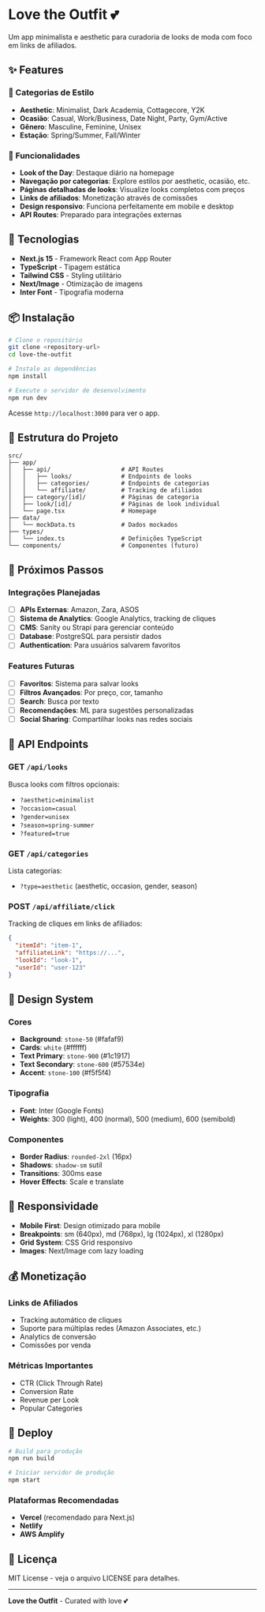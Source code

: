 # Love the Outfit 💕

Um app minimalista e aesthetic para curadoria de looks de moda com foco em links de afiliados.

## ✨ Features

### 🎨 Categorias de Estilo
- **Aesthetic**: Minimalist, Dark Academia, Cottagecore, Y2K
- **Ocasião**: Casual, Work/Business, Date Night, Party, Gym/Active
- **Gênero**: Masculine, Feminine, Unisex
- **Estação**: Spring/Summer, Fall/Winter

### 🌟 Funcionalidades
- **Look of the Day**: Destaque diário na homepage
- **Navegação por categorias**: Explore estilos por aesthetic, ocasião, etc.
- **Páginas detalhadas de looks**: Visualize looks completos com preços
- **Links de afiliados**: Monetização através de comissões
- **Design responsivo**: Funciona perfeitamente em mobile e desktop
- **API Routes**: Preparado para integrações externas

## 🚀 Tecnologias

- **Next.js 15** - Framework React com App Router
- **TypeScript** - Tipagem estática
- **Tailwind CSS** - Styling utilitário
- **Next/Image** - Otimização de imagens
- **Inter Font** - Tipografia moderna

## 📦 Instalação

```bash
# Clone o repositório
git clone <repository-url>
cd love-the-outfit

# Instale as dependências
npm install

# Execute o servidor de desenvolvimento
npm run dev
```

Acesse `http://localhost:3000` para ver o app.

## 📁 Estrutura do Projeto

```
src/
├── app/
│   ├── api/                    # API Routes
│   │   ├── looks/              # Endpoints de looks
│   │   ├── categories/         # Endpoints de categorias
│   │   └── affiliate/          # Tracking de afiliados
│   ├── category/[id]/          # Páginas de categoria
│   ├── look/[id]/              # Páginas de look individual
│   └── page.tsx                # Homepage
├── data/
│   └── mockData.ts             # Dados mockados
├── types/
│   └── index.ts                # Definições TypeScript
└── components/                 # Componentes (futuro)
```

## 🎯 Próximos Passos

### Integrações Planejadas
- [ ] **APIs Externas**: Amazon, Zara, ASOS
- [ ] **Sistema de Analytics**: Google Analytics, tracking de cliques
- [ ] **CMS**: Sanity ou Strapi para gerenciar conteúdo
- [ ] **Database**: PostgreSQL para persistir dados
- [ ] **Authentication**: Para usuários salvarem favoritos

### Features Futuras
- [ ] **Favoritos**: Sistema para salvar looks
- [ ] **Filtros Avançados**: Por preço, cor, tamanho
- [ ] **Search**: Busca por texto
- [ ] **Recomendações**: ML para sugestões personalizadas
- [ ] **Social Sharing**: Compartilhar looks nas redes sociais

## 🔗 API Endpoints

### GET `/api/looks`
Busca looks com filtros opcionais:
- `?aesthetic=minimalist`
- `?occasion=casual`
- `?gender=unisex`
- `?season=spring-summer`
- `?featured=true`

### GET `/api/categories`
Lista categorias:
- `?type=aesthetic` (aesthetic, occasion, gender, season)

### POST `/api/affiliate/click`
Tracking de cliques em links de afiliados:
```json
{
  "itemId": "item-1",
  "affiliateLink": "https://...",
  "lookId": "look-1",
  "userId": "user-123"
}
```

## 🎨 Design System

### Cores
- **Background**: `stone-50` (#fafaf9)
- **Cards**: `white` (#ffffff)
- **Text Primary**: `stone-900` (#1c1917)
- **Text Secondary**: `stone-600` (#57534e)
- **Accent**: `stone-100` (#f5f5f4)

### Tipografia
- **Font**: Inter (Google Fonts)
- **Weights**: 300 (light), 400 (normal), 500 (medium), 600 (semibold)

### Componentes
- **Border Radius**: `rounded-2xl` (16px)
- **Shadows**: `shadow-sm` sutil
- **Transitions**: 300ms ease
- **Hover Effects**: Scale e translate

## 📱 Responsividade

- **Mobile First**: Design otimizado para mobile
- **Breakpoints**: sm (640px), md (768px), lg (1024px), xl (1280px)
- **Grid System**: CSS Grid responsivo
- **Images**: Next/Image com lazy loading

## 💰 Monetização

### Links de Afiliados
- Tracking automático de cliques
- Suporte para múltiplas redes (Amazon Associates, etc.)
- Analytics de conversão
- Comissões por venda

### Métricas Importantes
- CTR (Click Through Rate)
- Conversion Rate
- Revenue per Look
- Popular Categories

## 🚀 Deploy

```bash
# Build para produção
npm run build

# Iniciar servidor de produção
npm start
```

### Plataformas Recomendadas
- **Vercel** (recomendado para Next.js)
- **Netlify**
- **AWS Amplify**

## 📄 Licença

MIT License - veja o arquivo LICENSE para detalhes.

---

**Love the Outfit** - Curated with love 💕 